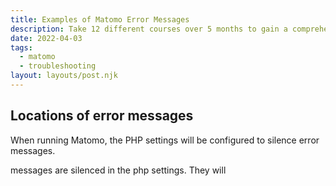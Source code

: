 ```yaml
---
title: Examples of Matomo Error Messages
description: Take 12 different courses over 5 months to gain a comprehensive understanding of Drupal
date: 2022-04-03
tags:
  - matomo
  - troubleshooting
layout: layouts/post.njk
---
```


## Locations of error messages
When running Matomo, the PHP settings will be configured to silence error messages.


 messages are silenced in the php settings. They will
